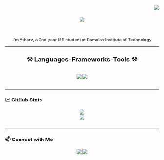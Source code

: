 <img align="right" src="https://visitor-badge.laobi.icu/badge?page_id=83atharv.83atharv" />

<h1 align="center">
    <img src="https://readme-typing-svg.herokuapp.com/?font=Righteous&size=35&center=true&vCenter=true&width=500&height=70&duration=4000&lines=Hi+There!;" />
</h1>

<br/>

<div align="center">
 
I'm Atharv, a 2nd year ISE student at Ramaiah Institute of Technology

 </div>
 

 <hr/>
 
<h2 align="center">⚒️ Languages-Frameworks-Tools ⚒️</h2>
<br/>
<div align="center">
    <img src="https://skillicons.dev/icons?i=react,html,css,vscode,git,github,tailwind,git" />
    <img src="https://skillicons.dev/icons?i=nodejs,python,javascript,typescript,express,firebase,c,cpp,java,nextjs,mysql" /><br>
</div>

<br/>
<hr/>

### 📈 GitHub Stats

<div align="center">
    <img src="https://github-readme-stats.vercel.app/api?username=83atharv&show_icons=true&theme=radical" />
    <br/>
    <img src="https://github-readme-stats.vercel.app/api/top-langs/?username=83atharv&layout=compact&theme=radical" />
</div>

<br/>
<hr/>

### 📫 Connect with Me
<div align="center"> 
  <a href="atharvdixit06@gmail.com">
    <img src="https://img.shields.io/badge/Gmail-333333?style=for-the-badge&logo=gmail&logoColor=red" />
  </a>
  <a href="https://linkedin.com/in/dixitatharv" target="_blank">
    <img src="https://img.shields.io/badge/LinkedIn-0077B5?style=for-the-badge&logo=linkedin&logoColor=white" target="_blank" />
  </a>
</div>

